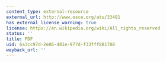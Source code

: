 ```yaml
---
content_type: external-resource
external_url: http://www.osce.org/atu/33481
has_external_license_warning: true
license: https://en.wikipedia.org/wiki/All_rights_reserved
status: ''
title: PDF
uid: 6a3cc97d-2e06-481e-977d-f33fff881788
wayback_url: ''
---
```

